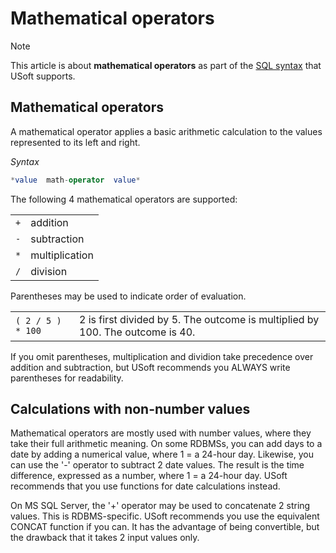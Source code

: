 # Mathematical operators



> [!NOTE]
> This article is about **mathematical operators** as part of the [SQL syntax](/docs/Modeller%20and%20Rules%20Engine/SQL%20syntax) that USoft supports.

## **Mathematical operators**

A mathematical operator applies a basic arithmetic calculation to the values represented to its left and right.

*Syntax*

```sql
*value  math-operator  value*
```

The following 4 mathematical operators are supported:

|        |        |
|--------|--------|
|`+`     |addition|
|`-`     |subtraction|
|`*`     |multiplication|
|`/`     |division|



Parentheses may be used to indicate order of evaluation.

|        |        |
|--------|--------|
|`( 2 / 5 ) * 100`|2 is first divided by 5. The outcome is multiplied by 100. The outcome is 40.|



If you omit parentheses, multiplication and dividion take precedence over addition and subtraction, but USoft recommends you ALWAYS write parentheses for readability.

## Calculations with non-number values

Mathematical operators are mostly used with number values, where they take their full arithmetic meaning.
On some RDBMSs, you can add days to a date by adding a numerical value, where 1 = a 24-hour day. Likewise, you can use the '-' operator to subtract 2 date values. The result is the time difference, expressed as a number, where 1 = a 24-hour day. USoft recommends that you use functions for date calculations instead.

On MS SQL Server, the '+' operator may be used to concatenate 2 string values. This is RDBMS-specific. USoft recommends you use the equivalent CONCAT function if you can. It has the advantage of being convertible, but the drawback that it takes 2 input values only.